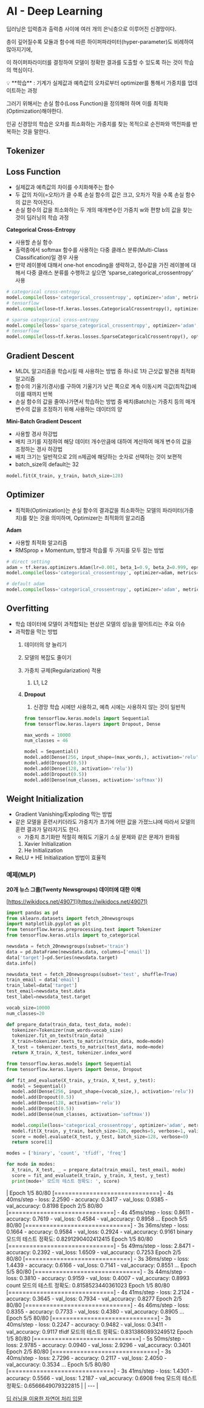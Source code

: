 # AI - Deep Learning

딥러닝은 입력층과 출력층 사이에 여러 개의 은닉층으로 이루어진 신경망이다.

층이 깊어질수록 모듈과 함수에 따른 하이퍼파라미터(hyper-parameter)도 비례하여 많아지기에,

이 하이퍼파라미터를 결정하여 모델이 정확한 결과를 도출할 수 있도록 하는 것이 학습의 핵심이다.

<aside>
💡 **학습** : 기계가 실제값과 예측값의 오차로부터 optimizer를 통해서 가중치를 업데이트하는 과정

</aside>

그러기 위해서는 손실 함수(Loss Function)을 정의해야 하며 이를 최적화(Optimization)해야한다.

인공 신경망의 학습은 오차를 최소화하는 가중치를 찾는 목적으로 순전파와 역전파를 반복하는 것을 말한다.

## Tokenizer

## Loss Function

- 실제값과 예측값의 차이를 수치화해주는 함수
- 두 값의 차이(=오차)가 클 수록 손실 함수의 값은 크고, 오차가 작을 수록 손실 함수의 값은 작아진다.
- 손실 함수의 값을 최소화하는 두 개의 매개변수인 가중치 w와 편향 b의 값을 찾는 것이 딥러닝의 학습 과정

**Categorical Cross-Entropy**

- 사용할 손실 함수
- 출력층에서 softmax 함수를 사용하는 다중 클래스 분류(Multi-Class Classification)일 경우 사용
- 만약 레이블에 대해서 one-hot encoding을 생략하고, 정수값을 가진 레이블에 대해서 다중 클래스 분류를 수행하고 싶으면 ‘sparse_categorical_crossentropy’ 사용

```python
# categorical cross-entropy
model.compile(loss='categorical_crossentropy', optimizer='adam', metrics=['acc'])
# tensorflow
model.compile(lose=tf.keras.losses.CategoricalCrossentropy(), optimizer='adam', metrics=['acc'])

# sparse categorical cross-entropy
model.compile(loss='sparse_categorical_crossentropy', optimizer='adam', metrics=['acc'])
# tensorflow
model.compile(loss=tf.keras.losses.SparseCategoricalCrossentropy(), optimizer='adam', metrics=['acc'])
```

## Gradient Descent

- MLDL 알고리즘을 학습시킬 때 사용하는 방법 중 하나로 1차 근삿값 발견용 최적화 알고리즘
- 함수의 기울기(경사)를 구하여 기울기가 낮은 쪽으로 계속 이동시켜 극값(최적값)에 이를 때까지 반복
- 손실 함수의 값을 줄여나가면서 학습하는 방법 중 배치(Batch)는 가중치 등의 매개 변수의 값을 조정하기 위해 사용하는 데이터의 양

**Mini-Batch Gradient Descent**

- 사용할 경사 하강법
- 배치 크기를 지정하여 해당 데이터 개수만큼에 대하여 계산하여 매개 변수의 값을 조정하는 경사 하강법
- 배치 크기는 일반적으로 2의 n제곱에 해당하는 숫자로 선택하는 것이 보편적
- batch_size의 default는 32

```python
model.fit(X_train, y_train, batch_size=128)
```

## Optimizer

- 최적화(Optimization)는 손실 함수의 결과값을 최소화하는 모델의 파라미터(가중치)를 찾는 것을 의미하며, Optimizer는 최적화의 알고리즘

**Adam**

- 사용할 최적화 알고리즘
- RMSprop + Momentum, 방향과 학습률 두 가지를 모두 잡는 방법

```python
# direct setting
adam = tf.keras.optimizers.Adam(lr=0.001, beta_1=0.9, beta_2=0.999, epsilon=None, decay=0.0, amsgrad=False)
model.compile(loss='categorical_crossentropy', optimizer=adam, metrics=['acc'])

# default adam
model.compile(loss='categorical_crossentropy', optimizer='adam', metrics=['acc'])
```

## Overfitting

- 학습 데이터에 모델이 과적합되는 현상은 모델의 성능을 떨어트리는 주요 이슈
- 과적합을 막는 방법
    1. 데이터의 양 늘리기
    2. 모델의 복잡도 줄이기
    3. 가중치 규제(Regularization) 적용
        1. L1, L2
    4. **Dropout**
        1. 신경망 학습 시에만 사용하고, 예측 시에는 사용하지 않는 것이 일반적
        
        ```python
        from tensorflow.keras.models import Sequential
        from tensorflow.keras.layers import Dropout, Dense
        
        max_words = 10000
        num_classes = 46
        
        model = Sequential()
        model.add(Dense(256, input_shape=(max_words,), activation='relu'))
        model.add(Dropout(0.5))
        model.add(Dense(128, activation='relu'))
        model.add(Dropout(0.5))
        model.add(Dense(num_classes, activation='softmax'))
        
        ```
        

## Weight Initialization

- Gradient Vanishing/Exploding 막는 방법
- 같은 모델을 훈련시키더라도 가중치가 초기에 어떤 값을 가졌느냐에 따라서 모델의 훈련 결과가 달라지기도 한다.
    - 가중치 초기화만 적절히 해줘도 기울기 소실 문제와 같은 문제가 완화됨
    1. Xavier Initialization
    2. He Initialization
- ReLU + HE Initialization 방법이 효율적

### 예제(MLP)

****20개 뉴스 그룹(Twenty Newsgroups) 데이터에 대한 이해****

[https://wikidocs.net/49071](https://wikidocs.net/49071)

```python
import pandas as pd
from sklearn.datasets import fetch_20newsgroups
import matplotlib.pyplot as plt
from tensorflow.keras.preprocessing.text import Tokenizer
from tensorflow.keras.utils import to_categorical

newsdata = fetch_20newsgroups(subset='train')
data = pd.DataFrame(newsdata.data, columns=['email'])
data['target']=pd.Series(newsdata.target)
data.info()

newsdata_test = fetch_20newsgroups(subset='test', shuffle=True)
train_email = data['email']
train_label=data['target']
test_email=newsdata_test.data
test_label=newsdata_test.target

vocab_size=10000
num_classes=20

def prepare_data(train_data, test_data, mode):
  tokenizer=Tokenizer(num_words=vocab_size)
  tokenizer.fit_on_texts(train_data)
  X_train=tokenizer.texts_to_matrix(train_data, mode=mode)
  X_test = tokenizer.texts_to_matrix(test_data, mode=mode)
  return X_train, X_test, tokenizer.index_word

from tensorflow.keras.models import Sequential
from tensorflow.keras.layers import Dense, Dropout

def fit_and_evaluate(X_train, y_train, X_test, y_test):
  model = Sequential()
  model.add(Dense(256, input_shape=(vocab_size,), activation='relu'))
  model.add(Dropout(0.5))
  model.add(Dense(128, activation='relu'))
  model.add(Dropout(0.5))
  model.add(Dense(num_classes, activation='softmax'))

  model.compile(loss='categorical_crossentropy', optimizer='adam', metrics=['accuracy'])
  model.fit(X_train, y_train, batch_size=128, epochs=5, verbose=1, validation_split=0.1)
  score = model.evaluate(X_test, y_test, batch_size=128, verbose=0)
  return score[1]

modes = ['binary', 'count', 'tfidf', 'freq']

for mode in modes:
  X_train, X_test, _ = prepare_data(train_email, test_email, mode)
  score = fit_and_evaluate(X_train, y_train, X_test, y_test)
  print(mode+' 모드의 테스트 정확도: ', score)
```

| Epoch 1/5
80/80 [==============================] - 4s 40ms/step - loss: 2.2590 - accuracy: 0.3417 - val_loss: 0.9385 - val_accuracy: 0.8198
Epoch 2/5
80/80 [==============================] - 4s 45ms/step - loss: 0.8611 - accuracy: 0.7619 - val_loss: 0.4584 - val_accuracy: 0.8958
…
Epoch 5/5
80/80 [==============================] - 3s 36ms/step - loss: 0.1664 - accuracy: 0.9584 - val_loss: 0.2924 - val_accuracy: 0.9161
binary 모드의 테스트 정확도:  0.8291290402412415
Epoch 1/5
80/80 [==============================] - 5s 49ms/step - loss: 2.8471 - accuracy: 0.2392 - val_loss: 1.6509 - val_accuracy: 0.7253
Epoch 2/5
80/80 [==============================] - 3s 36ms/step - loss: 1.4439 - accuracy: 0.6166 - val_loss: 0.7141 - val_accuracy: 0.8551
…
Epoch 5/5
80/80 [==============================] - 3s 44ms/step - loss: 0.3810 - accuracy: 0.9159 - val_loss: 0.4007 - val_accuracy: 0.8993
count 모드의 테스트 정확도:  0.8158523440361023
Epoch 1/5
80/80 [==============================] - 4s 41ms/step - loss: 2.2124 - accuracy: 0.3645 - val_loss: 0.7934 - val_accuracy: 0.8277
Epoch 2/5
80/80 [==============================] - 4s 46ms/step - loss: 0.8355 - accuracy: 0.7733 - val_loss: 0.4380 - val_accuracy: 0.8905
…
Epoch 5/5
80/80 [==============================] - 3s 40ms/step - loss: 0.2247 - accuracy: 0.9482 - val_loss: 0.3411 - val_accuracy: 0.9117
tfidf 모드의 테스트 정확도:  0.8313860893249512
Epoch 1/5
80/80 [==============================] - 5s 50ms/step - loss: 2.9785 - accuracy: 0.0940 - val_loss: 2.9296 - val_accuracy: 0.3401
Epoch 2/5
80/80 [==============================] - 3s 40ms/step - loss: 2.7296 - accuracy: 0.2117 - val_loss: 2.4050 - val_accuracy: 0.3534
…
Epoch 5/5
80/80 [==============================] - 3s 41ms/step - loss: 1.4301 - accuracy: 0.5566 - val_loss: 1.2187 - val_accuracy: 0.6908
freq 모드의 테스트 정확도:  0.6566649079322815  |
| --- |

[딥 러닝을 이용한 자연어 처리 입문](https://wikidocs.net/book/2155)